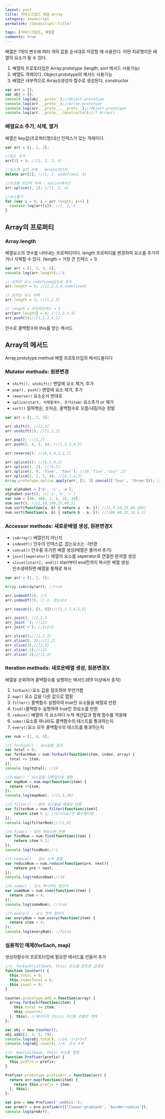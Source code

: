 ```yaml
---
layout: post
title: 자바스크립트 배열 Array
category: Javascript
permalink: /Javascript/:title/

tags: [자바스크립트, 배열]
comments: true
---
```

배열은 1개의 변수에 여러 개의 값을 순서대로 저장할 때 사용한다. 어떤 자료형이든 배열의 요소가 될 수 있다.
1. 배열의 프로토타입은 Array.prototype (length, sort 메서드 사용가능)
2. 배열도 객체이다. Object.prototype의 메서드 사용가능
3. 배열은 내부적으로 Array()생성자 함수로 생성된다. constructor 

```javascript
var arr = [];
var obj = {};
console.log(obj.__proto__);//Object.prototype
console.log(arr.__proto__);//Array.prototype 
console.log(arr.__proto__.__proto__);//Object.prototype 
console.log(arr.__proto__.constructor);//f Array() 
```

### 배열요소 추가, 삭제, 열거
배열은 key값(프로퍼티명)대신 인덱스가 있는 객체이다.
```javascript
var arr = [1, 2, 3];

//요소 추가
arr[3] = 4; //[1, 2, 3, 4]

//요소의 값만 삭제 - delete연산자
delete arr[2]; //[1, 2, undefined, 4]

//요소를 완전히 삭제 - splice메서드
arr.splice(2, 1); //[1, 2, 4]

//요소열거
for (var i = 0; i < arr.length; i++) {
  console.log(arr[i]); //1, 2, 4
}
```

## **Array의 프로퍼티**
### Array.length
배열요소의 갯수를 나타내는 프로퍼티이다. length 프로퍼티를 변경하여 요소를 추가하거나 삭제할 수 있다. (length = 가장 큰 인덱스 + 1) 

```javascript
var arr = [1, 2, 3, 4];
console.log(arr.length);//4

// 모자란 요소 undefined값으로 추가
arr.length = 5; //[1,2,3,4,undefined]

// 넘치는 요소 삭제
arr.length = 3; //[1,2,3]

// length = 마지막인덱스 + 1
arr[arr.length] = 4; //[1,2,3,4]
arr.push(5);//[1,2,3,4,5]
```
인수로 콜백함수와 this를 받는 메서드

## **Array의 메서드**
Array.prototype.method 배열 프로토타입의 메서드들이다
### Mutator methods: 원본변경

* `shift(), unshift()` 맨앞에 요소 제거, 추가
* `pop(), push()` 맨앞에 요소 제거, 추가
* `reverse()` 요소순서 반대로
* `splice(start, 삭제할개수, 추가item)` 요소추가 or 제거
* `sort()` 알파벳순, 숫자순, 콜백함수로 오름/내림차순 정렬

```javascript
var arr = [1, 2, 3];

arr.shift(); //[2,3]
arr.unshift(1); //[1,2,3]

arr.pop(); //[1,2]
arr.push(3, 4, 5, 6); //[1,2,3,4,5]

arr.reverse(); //[6,5,4,3,2,1]

arr.splice(4); //[6,5,4,3]
arr.splice(1, 2); //[6,3]
arr.splice(1, 0, 'five', 'four'); //[6,'five','four',3]
arr.splice(1, 2, 5, 4); //[6,5,4,3]
Array.prototype.splice.apply(arr, [2, 2].concat(['four', 'three'])); //[6,5,'four','three]

var alphabet = ['b', 'c', 'a'];
alphabet.sort(); //['a','b','c']
var num = [40, 100, 1, 5, 25, 10];
num.sort(); //[1,10,100,25,40,5]
num.sort(function(a, b) { return a - b; }); //[1,5,10,25,40,100]
num.sort(function(a, b) { return b - a; }); //[100,40,25,10,5,1]
```
### Accessor methods: 새로운배열 생성, 원본변경X
* `isArray()` 배열인지 아닌지 
* `indexOf()` 인수의 인덱스값. 없는요소는 -1반환
* `concat()` 인수를 추가한 배열 생성(배열은 풀어서 추가)
* `join([seperator])` 배열의 요소를 seperator로 연결한 문자열 생성
* `slice([start[, end]])` start부터 end전까지 복사한 배열 생성.  
인수생략하면 배열을 통채로 복사

```javascript
var arr = [1, 2, 3];

Array.isArray(arr); //true

arr.indexOf(2); //1
arr.indexOf(7); //-1. 없는요소

arr.concat(4, [5, 6]);//[1,2,3,4,5,6]

arr.join(); //1,2,3
arr.join(''); //123
arr.join('+'); //1+2+3

arr.slice();//[1,2,3]
arr.slice(0, 2);//[1,2]
arr.slice(1);//[2,3]
arr.slice(-1);//[3]
arr.slice(-2);//[2,3]
```
### Iteration methods: 새로운배열 생성, 원본변경X
배열을 순회하며 콜백함수를 실행하는 메서드(IE9 이상에서 동작)
1. `forEach()`요소 값을 참조하여 무언가함
2. `map()` 요소 값을 다른 값으로 맵핑
3. `filter()` 콜백함수 실행하여 true인 요소들을 배열로 반환
4. `find()`콜백함수 실행하여 true인 첫요소를 반환
5. `reduce()` 배열의 각 요소마다 누적 계산값과 함께 함수를 적용해 
6. `some()`요소중 하나라도 콜백함수의 테스트를 통과하는지
7. `every()`요소 모두 콜백함수의 테스트를 통과하는지

```javascript
var num = [1, 4, 9];

//1.forEach() : 요소값을 참조
var total = 0;
var forEachNum = num.forEach(function(item, index, array) {
  total += item;
});
console.log(total); //14

//2.map() : 요소값을 다른값으로 맵핑
var mapNum = num.map(function(item) {
  return ++item;
});
console.log(mapNum); //[2,5,10]

//3.filter() : 참인 요소들을 배열로 반환
var filterNum = num.filter(function(item){
    return item % 2; //1(true)인 홀수필터링
});
console.log(filterNum);//[1,9]

//4.find() : 참인 첫요소만 반환
var findNum = num.find(function(item) {
    return item % 2;
});
console.log(findNum);//1

//5.reduce() : 요소 누적 총합
var reduceNum = num.reduce(function(pre, next){
    return pre + next;
});
console.log(reduceNum);//14

//6.some() : 요소 하나라도 참인지
var someNum = num.some(function(item) {
  return item > 4; 
});
console.log(someNum); //true

//7.every() : 요소 전부 참인지
var everyNum = num.every(function(item) {
  return item > 4; 
});
console.log(everyNum); //false
```

### 실용적인 예제(forEach, map)
생성자함수의 프로토타입에 필요한 메서드를 만들어 추가

```javascript
//1. forEach(callback, this) 요소를 참조한 값생성
function Counter() {
  this.total = 0;
  this.indexTotal = 0;
  this.count = 0;
}

Counter.prototype.add = function(array) {
  array.forEach(function(item) {
    this.total += item;
    this.count++;
  }, this); //메서드의 this는 자신을 호출한 객체
};

var obj = new Counter();
obj.add([1, 3, 5, 7]);
console.log(obj.total); //16. 1+3+5+7
console.log(obj.count); //4. 요소 4개

//2. map(callback, this) 요소를 맵핑
function Prefixer(prefix) {
  this.prefix = prefix;
}

Prefixer.prototype.prefixArr = function(arr) {
  return arr.map(function(item) {
    return this.prefix + item;
  }, this);
};

var pre = new Prefixer('-webkit-');
var preArr = pre.prefixArr(['linear-gradient', 'border-radius']);
console.log(preArr);
```
